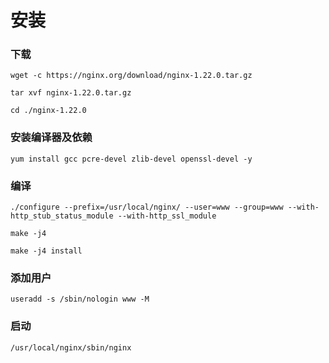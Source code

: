# 安装

### 下载

```shell
wget -c https://nginx.org/download/nginx-1.22.0.tar.gz

tar xvf nginx-1.22.0.tar.gz

cd ./nginx-1.22.0
```

### 安装编译器及依赖

```shell
yum install gcc pcre-devel zlib-devel openssl-devel -y
```

### 编译

```shell
./configure --prefix=/usr/local/nginx/ --user=www --group=www --with-http_stub_status_module --with-http_ssl_module

make -j4

make -j4 install
```

### 添加用户

```shell
useradd -s /sbin/nologin www -M
```

### 启动

```shell
/usr/local/nginx/sbin/nginx
```
